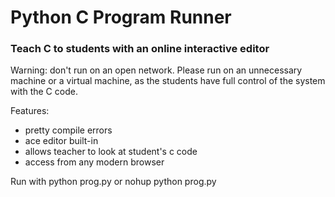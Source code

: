 Python C Program Runner
====
### Teach C to students with an online interactive editor

Warning: don't run on an open network. Please run on an unnecessary
machine or a virtual machine, as the students have full control of the
system with the C code.

Features:
* pretty compile errors
* ace editor built-in
* allows teacher to look at student's c code
* access from any modern browser

Run with python prog.py or nohup python prog.py
